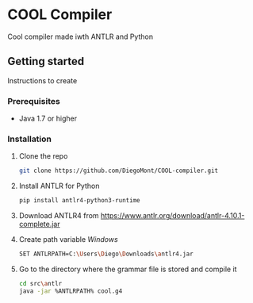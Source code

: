 # COOL Compiler
Cool compiler made iwth ANTLR and Python

## Getting started
Instructions to create

### Prerequisites
- Java 1.7 or higher

### Installation
1. Clone the repo
   ```sh
   git clone https://github.com/DiegoMont/COOL-compiler.git
   ```

2. Install ANTLR for Python
   ```sh
   pip install antlr4-python3-runtime
   ```

3. Download ANTLR4 from https://www.antlr.org/download/antlr-4.10.1-complete.jar

4. Create path variable
   *Windows*
   ```sh
   SET ANTLRPATH=C:\Users\Diego\Downloads\antlr4.jar
   ```

5. Go to the directory where the grammar file is stored and compile it
   ```sh
   cd src\antlr
   java -jar %ANTLRPATH% cool.g4
   ```